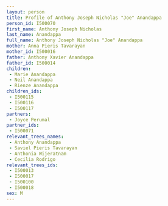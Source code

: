 ```yaml
---
layout: person
title: Profile of Anthony Joseph Nicholas "Joe" Anandappa
person_id: I500070
first_name: Anthony Joseph Nicholas
last_name: Anandappa
full_name: Anthony Joseph Nicholas "Joe" Anandappa
mother: Anna Pieris Tavarayan
mother_id: I500016
father: Anthony Xavier Anandappa
father_id: I500014
children:
 - Marie Anandappa
 - Neil Anandappa
 - Rienze Anandappa
children_ids:
 - I500115
 - I500116
 - I500117
partners:
 - Joyce Perumal
partner_ids:
 - I500071
relevant_trees_names:
 - Anthony Anandappa
 - Saviel Pieris Tavarayan
 - Anthonia Wijeratnam
 - Cecilia Rodrigo
relevant_trees_ids:
 - I500013
 - I500017
 - I500100
 - I500018
sex: M
---
```


